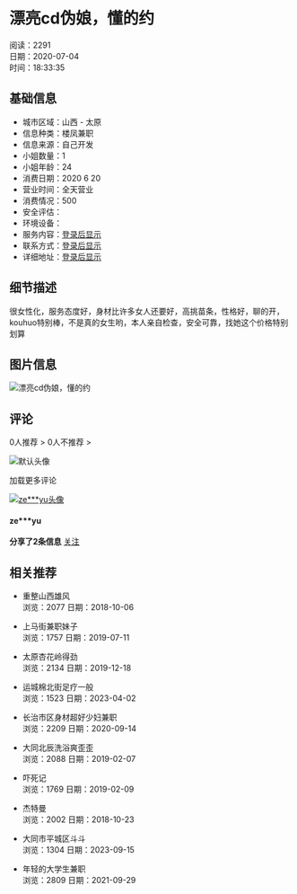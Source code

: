 # 漂亮cd伪娘，懂的约

阅读：2291  
日期：2020-07-04  
时间：18:33:35  

## 基础信息

- 城市区域：山西 - 太原  
- 信息种类：楼凤兼职  
- 信息来源：自己开发  
- 小姐数量：1  
- 小姐年龄：24  
- 消费日期：2020 6 20  
- 营业时间：全天营业  
- 消费情况：500  
- 安全评估：  
- 环境设备：  
- 服务内容：[登录后显示](#)  
- 联系方式：[登录后显示](#)  
- 详细地址：[登录后显示](#)  

## 细节描述

很女性化，服务态度好，身材比许多女人还要好，高挑苗条，性格好，聊的开，kouhuo特别棒，不是真的女生哟，本人亲自检查，安全可靠，找她这个价格特别划算  

## 图片信息

![漂亮cd伪娘，懂的约](/upload/2020/07/04/image/7856ae986c834c7bbb781f301cefba4f.jpg)

## 评论

0人推荐 > 0人不推荐 >  

![默认头像](/images/heads/head00.png)

加载更多评论  

[![ze***yu头像]( /images/heads/head13.png)](#)

#### ze\*\*\*yu

**分享了2条信息** [关注](#)  

## 相关推荐

- 重整山西雄风  
  浏览：2077 日期：2018-10-06  

- 上马街兼职妹子  
  浏览：1757 日期：2019-07-11  

- 太原杏花岭得劲  
  浏览：2134 日期：2019-12-18  

- 运城棉北街足疗一般  
  浏览：1523 日期：2023-04-02  

- 长治市区身材超好少妇兼职  
  浏览：2209 日期：2020-09-14  

- 大同北辰洗浴爽歪歪  
  浏览：2088 日期：2019-02-07  

- 吓死记  
  浏览：1769 日期：2019-02-09  

- 杰特曼  
  浏览：2002 日期：2018-10-23  

- 大同市平城区斗斗  
  浏览：1304 日期：2023-09-15  

- 年轻的大学生兼职  
  浏览：2809 日期：2021-09-29  